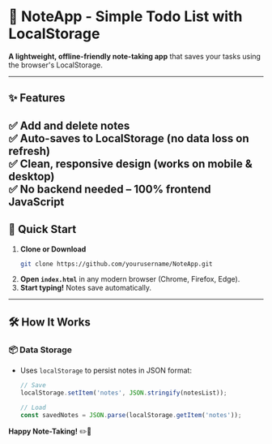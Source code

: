 # 📝 NoteApp - Simple Todo List with LocalStorage  

**A lightweight, offline-friendly note-taking app** that saves your tasks using the browser's LocalStorage.  

---

## ✨ Features  

✅ **Add and delete notes**  
✅ **Auto-saves to LocalStorage** (no data loss on refresh)  
✅ **Clean, responsive design** (works on mobile & desktop)  
✅ **No backend needed** – 100% frontend JavaScript  
---

## 🚀 Quick Start  
1. **Clone or Download**  
   ```bash
   git clone https://github.com/yourusername/NoteApp.git
   ```
2. **Open `index.html`** in any modern browser (Chrome, Firefox, Edge).  
3. **Start typing!** Notes save automatically.  

---

## 🛠️ How It Works  
### 📦 **Data Storage**  
- Uses `localStorage` to persist notes in JSON format:  
  ```javascript
  // Save
  localStorage.setItem('notes', JSON.stringify(notesList));

  // Load
  const savedNotes = JSON.parse(localStorage.getItem('notes'));
  ```

**Happy Note-Taking!** ✏️🚀

